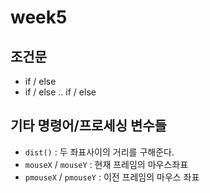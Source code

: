 # week5
## 조건문
- if / else
- if / else .. if / else

## 기타 명령어/프로세싱 변수들
- `dist()` : 두 좌표사이의 거리를 구해준다.
- `mouseX` / `mouseY` : 현재 프레임의 마우스좌표
- `pmouseX` / `pmouseY` : 이전 프레임의 마우스 좌표
